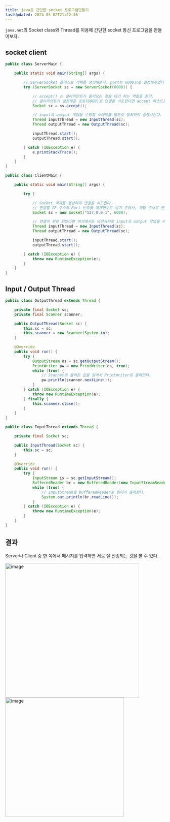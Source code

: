 ```yaml
---
title: java로 간단한 socket 프로그램만들기
lastUpdated: 2024-03-02T21:22:36
---
```


`java.net`의 Socket class와 Thread를 이용해 간단한 socket 통신 프로그램을 만들어보자.

## socket client

```java
public class ServerMain {

    public static void main(String[] args) {

        // ServerSocket 클래스로 객체를 생성해준다. port는 6000으로 설정해주었다.
        try (ServerSocket ss = new ServerSocket(6000)) {

            // accept() 는 클라이언트가 들어오는 것을 대기 하는 역할을 한다.
            // 클라이언트가 설정해준 포트(6000)로 연결을 시도한다면 accept 메소드는 대기를 풀고, 클라이언트와 연결시키는 Socket 클래스를 생성하여 반환한다.
            Socket sc = ss.accept();

            // input과 output 작업을 수행할 스레드를 별도로 정의하여 실행시킨다.
            Thread inputThread = new InputThread(sc);
            Thread outputThread = new OutputThread(sc);

            inputThread.start();
            outputThread.start();

        } catch (IOException e) {
            e.printStackTrace();
        }
    }
}
```

```java
public class ClientMain {

    public static void main(String[] args) {

        try {

            // Socket 객체를 생성하여 연결을 시도한다.
            // 연결할 IP 주소와 Port 번호를 매개변수로 넘겨 주어서, 해당 주소로 연결을 시도하게 한다.
            Socket sc = new Socket("127.0.0.1", 6000);

            // 연결이 완료 되었다면 여기에서도 마찬가지로 input과 output 작업을 수행할 스레드를 별도로 정의하여 실행시킨다
            Thread inputThread = new InputThread(sc);
            Thread outputThread = new OutputThread(sc);

            inputThread.start();
            outputThread.start();

        } catch (IOException e) {
            throw new RuntimeException(e);
        }
    }
}
```

## Input / Output Thread

```java
public class OutputThread extends Thread {

    private final Socket sc;
    private final Scanner scanner;

    public OutputThread(Socket sc) {
        this.sc = sc;
        this.scanner = new Scanner(System.in);
    }

    @Override
    public void run() {
        try {
            OutputStream os = sc.getOutputStream();
            PrintWriter pw = new PrintWriter(os, true);
            while (true) {
                // Scanner로 들어온 값을 읽어서 PrintWriter로 출력한다.
                pw.println(scanner.nextLine());
            }
        } catch (IOException e) {
            throw new RuntimeException(e);
        } finally {
            this.scanner.close();
        }
    }
}
```

```java
public class InputThread extends Thread {

    private final Socket sc;

    public InputThread(Socket sc) {
        this.sc = sc;
    }

    @Override
    public void run() {
        try {
            InputStream is = sc.getInputStream();
            BufferedReader br = new BufferedReader(new InputStreamReader(is));
            while (true) {
                // InputStream을 BufferedReader로 읽어서 출력한다.
                System.out.println(br.readLine());
            }
        } catch (IOException e) {
            throw new RuntimeException(e);
        }
    }
}
```

## 결과

Server나 Client 중 한 쪽에서 메시지를 입력하면 서로 잘 전송되는 것을 볼 수 있다.

<img width="423" alt="image" src="https://user-images.githubusercontent.com/81006587/233892297-59da0153-d3fe-4ab5-985c-d6a329f453a9.png">
<img width="375" alt="image" src="https://user-images.githubusercontent.com/81006587/233892339-1d23c64f-2dd3-4475-a3be-31859465871d.png">
